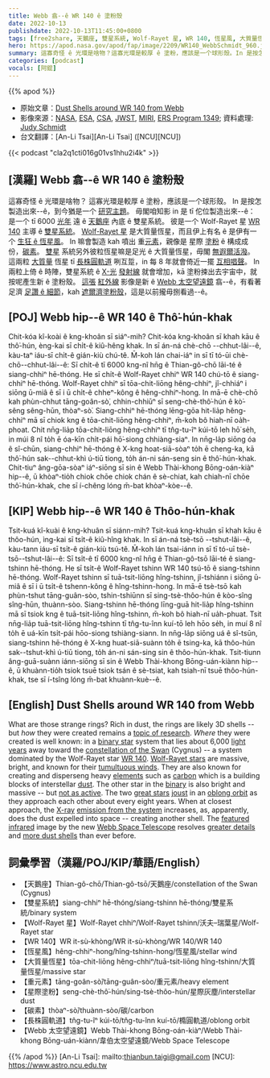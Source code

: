 ```yaml
---
title: Webb 翕--ê WR 140 ê 塗粉殼
date: 2022-10-13
publishdate: 2022-10-13T11:45:00+0800
tags: [free2share, 天鵝座, 雙星系統, Wolf-Rayet 星, WR 140, 恆星風, 大質量恆星, 重元素, 星際塗粉, 碳素, 長株圓軌道, Webb 太空望遠鏡]
hero: https://apod.nasa.gov/apod/fap/image/2209/WR140_WebbSchmidt_960.jpg
summary: 這寡奇怪 ê 光環是啥物？這寡光環是較厚 ê 塗粉，應該是一个球形殼。In 是按怎製造出來--ê，到今猶是一个研究主題。
categories: [podcast]
vocals: [阿錕]
---
```


{{% apod %}}

- 原始文章：[Dust Shells around WR 140 from Webb](https://apod.nasa.gov/apod/ap221013.html)
- 影像來源：[NASA](https://www.nasa.gov/), [ESA](https://www.esa.int/), [CSA](https://www.asc-csa.gc.ca/eng/), [JWST](https://webb.nasa.gov/), [MIRI](https://webb.nasa.gov/content/observatory/instruments/miri.html), [ERS Program 1349](https://www.stsci.edu/jwst/science-execution/approved-programs/dd-ers/program-1349); 資料處理: [Judy Schmidt](https://www.flickr.com/photos/geckzilla/)
- 台文翻譯：[An-Li Tsai][An-Li Tsai] ([NCU][NCU])

{{< podcast "cla2q1cti016g01vs1hhu2i4k" >}}

## [漢羅] Webb 翕--ê WR 140 ê 塗粉殼
這寡奇怪 ê 光環是啥物？
這寡光環是較厚 ê 塗粉，應該是一个球形殼。
In 是按怎製造出來--ê，到今猶是一个 [研究主題][topic of research]。
毋閣咱知影 in 是 tī 佗位製造出來--ê：是一个 tī 6000 [光年][light years] 遠 ê [天鵝座][constellation of the Swan] 內底 ê 雙星系統。
彼是一个 Wolf-Rayet 星 [WR 140][WR 140] 主導 ê [雙星系統][binary star]。
[Wolf-Rayet 星][Wolf-Rayet stars] 是大質量恆星，而且伊上有名 ê 是伊有一个 [生狂 ê 恆星風][tumultuous winds]。
In 嘛會製造 kah 噴出 重[元素][elements]，親像是 星際 [塗粉][dust] ê 構成成份，[碳素][carbon]。
[雙星][binary] 系統另外彼粒恆星嘛是足光 ê 大質量恆星，毋閣 [無遐爾活潑][not as active]。
這兩粒 [大質量][great stars] 恆星 tī [長株圓軌道][oblong orbit] 咧互踅，in 每 8 年就會倚近一擺 [互相唱聲][joust]。
In 兩粒上倚 ê 時陣，雙星系統 ê [X-光][X-ray] [發射線][emission from the system] 就會增加，kā 塗粉捒出去宇宙中，就按呢產生新 ê 塗粉殼。
[這張][featured] [紅外線][infrared] 影像是新 ê [Webb 太空望遠鏡][Webb Space Telescope] 翕--ê，有看著足濟 [足讚 ê 細節][greater details]，kah [遮爾濟塗粉殼][more dust shells]，這是以前攏毋捌看過--ê。

## [POJ] Webb hip--ê WR 140 ê Thô͘-hún-khak
Chit-kóa kî-koài ê kng-khoân sī siáⁿ-mih?
Chit-kóa kng-khoân sī khah kāu ê thô͘-hún, èng-kai sī chi̍t-ê kiû-hêng khak.
In sī án-ná chè-chō --chhut-lâi--ê, kàu-taⁿ iáu-sī chi̍t-ê gián-kiù chú-tê.
M̄-koh lán chai-iáⁿ in sī tī tó-ūi chè-chō--chhut-lâi--ê: Sī chi̍t-ê tī 6000 kng-nî hn̄g ê Thian-gô-chō lāi-té ê siang-chhiⁿ hē-thóng.
He sī chi̍t-ê Wolf-Rayet chhiⁿ WR 140 chú-tō ê siang-chhiⁿ hē-thóng.
Wolf-Rayet chhiⁿ sī tōa-chit-liōng hêng-chhiⁿ, jî-chhiáⁿ i siōng ū-miâ ê sī i ū chi̍t-ê chheⁿ-kông ê hêng-chhiⁿ-hong.
In mā-ē chè-chō kah phùn-chhut tāng-goân-sò͘, chhin-chhiūⁿ sī seng-chè-thô͘-hún ê kò͘-sêng sêng-hūn, thòaⁿ-sò͘.
Siang-chhiⁿ hē-thóng lēng-gōa hit-lia̍p hêng-chhiⁿ mā sī chiok kng ê tōa-chit-liōng hêng-chhiⁿ, m̄-koh bô hiah-nī oa̍h-phoat.
Chit nn̄g-lia̍p tōa-chit-liōng hêng-chhiⁿ tī tn̂g-tu-îⁿ kúi-tō leh hō͘ se̍h, in múi 8 nî to̍h ē óa-kīn chi̍t-pái hō͘-siong chhiàng-siaⁿ.
In nn̄g-la̍p siōng óa ê sî-chūn, siang-chhiⁿ hē-thóng ê X-kng hoat-siā-sòaⁿ to̍h ē cheng-ka, kā thô͘-hún sak--chhut-khì ú-tiū tiong, to̍h án-ni sán-seng sin ê thô͘-hún-khak.
Chit-tiuⁿ âng-gōa-sòaⁿ iáⁿ-siōng sī sin ê Webb Thài-khong Bōng-oán-kiàⁿ hip--ê, ū khòaⁿ-tio̍h chiok chōe chiok chán ê sè-chiat, kah chiah-nī chōe thô͘-hún-khak, che sī í-chêng lóng m̄-bat khòaⁿ-kòe--ê.


## [KIP] Webb hip--ê WR 140 ê Thôo-hún-khak
Tsit-kuá kî-kuài ê kng-khuân sī siánn-mih?
Tsit-kuá kng-khuân sī khah kāu ê thôo-hún, ìng-kai sī tsi̍t-ê kiû-hîng khak.
In sī án-ná tsè-tsō --tshut-lâi--ê, kàu-tann iáu-sī tsi̍t-ê gián-kiù tsú-tê.
M̄-koh lán tsai-iánn in sī tī tó-uī tsè-tsō--tshut-lâi--ê: Sī tsi̍t-ê tī 6000 kng-nî hn̄g ê Thian-gô-tsō lāi-té ê siang-tshinn hē-thóng.
He sī tsi̍t-ê Wolf-Rayet tshinn WR 140 tsú-tō ê siang-tshinn hē-thóng.
Wolf-Rayet tshinn sī tuā-tsit-liōng hîng-tshinn, jî-tshiánn i siōng ū-miâ ê sī i ū tsi̍t-ê tshenn-kông ê hîng-tshinn-hong.
In mā-ē tsè-tsō kah phùn-tshut tāng-guân-sòo, tshin-tshiūnn sī sing-tsè-thôo-hún ê kòo-sîng sîng-hūn, thuànn-sòo.
Siang-tshinn hē-thóng līng-guā hit-lia̍p hîng-tshinn mā sī tsiok kng ê tuā-tsit-liōng hîng-tshinn, m̄-koh bô hiah-nī ua̍h-phuat.
Tsit nn̄g-lia̍p tuā-tsit-liōng hîng-tshinn tī tn̂g-tu-înn kuí-tō leh hōo se̍h, in muí 8 nî to̍h ē uá-kīn tsi̍t-pái hōo-siong tshiàng-siann.
In nn̄g-la̍p siōng uá ê sî-tsūn, siang-tshinn hē-thóng ê X-kng huat-siā-suànn to̍h ē tsing-ka, kā thôo-hún sak--tshut-khì ú-tiū tiong, to̍h án-ni sán-sing sin ê thôo-hún-khak.
Tsit-tiunn âng-guā-suànn iánn-siōng sī sin ê Webb Thài-khong Bōng-uán-kiànn hip--ê, ū khuànn-tio̍h tsiok tsuē tsiok tsán ê sè-tsiat, kah tsiah-nī tsuē thôo-hún-khak, tse sī í-tsîng lóng m̄-bat khuànn-kuè--ê.


## [English] Dust Shells around WR 140 from Webb
What are those strange rings?
Rich in dust, the rings are likely 3D shells -- but _how_ they were created remains a [topic of research][topic of research].
_Where_ they were created is well known: in a [binary star][binary star] system that lies about 6,000 [light years][light years] away toward the [constellation of the Swan][constellation of the Swan] (Cygnus) -- a system dominated by the Wolf-Rayet star [WR 140][WR 140].
[Wolf-Rayet stars][Wolf-Rayet stars] are massive, bright, and known for their [tumultuous winds][tumultuous winds].
They are also known for creating and disperseng heavy [elements][elements] such as [carbon][carbon] which is a building blocks of interstellar [dust][dust].
The other star in the [binary][binary] is also bright and massive -- but [not as active][not as active].
The two [great stars][great stars] [joust][joust] in an [oblong orbit][oblong orbit] as they approach each other about every eight years.
When at closest approach, the [X-ray][X-ray] [emission from the system][emission from the system] increases, as, apparently, does the dust expelled into space -- creating another shell.
The [featured][featured] [infrared][infrared] image by the new [Webb Space Telescope][Webb Space Telescope] resolves [greater details][greater details] and [more dust shells][more dust shells] than ever before.

## 詞彙學習（漢羅/POJ/KIP/華語/English）
- 【天鵝座】Thian-gô-chō/Thian-gô-tsō/天鵝座/constellation of the Swan (Cygnus)
- 【雙星系統】siang-chhiⁿ hē-thóng/siang-tshinn hē-thóng/雙星系統/binary system
- 【Wolf-Rayet 星】Wolf-Rayet chhiⁿ/Wolf-Rayet tshinn/沃夫–瑞葉星/Wolf-Rayet star
- 【WR 140】WR it-sù-khòng/WR it-sù-khòng/WR 140/WR 140
- 【恆星風】hêng-chhiⁿ-hong/hîng-tshinn-hong/恆星風/stellar wind
- 【大質量恆星】tōa-chit-liōng hêng-chhiⁿ/tuā-tsit-liōng hîng-tshinn/大質量恆星/massive star
- 【重元素】tāng-goân-sò͘/tāng-guân-sòo/重元素/heavy element
- 【星際塗粉】seng-chè-thô͘-hún/sing-tsè-thôo-hún/星際灰塵/interstellar dust
- 【碳素】thòaⁿ-sò͘/thuànn-sòo/碳/carbon
- 【長株圓軌道】tn̂g-tu-îⁿ kúi-tō/tn̂g-tu-înn kuí-tō/橢圓軌道/oblong orbit
- 【Webb 太空望遠鏡】Webb Thài-khong Bōng-oán-kiàⁿ/Webb Thài-khong Bōng-uán-kiànn/韋伯太空望遠鏡/Webb Space Telescope


{{% /apod %}}
[An-Li Tsai]: mailto:thianbun.taigi@gmail.com
[NCU]: https://www.astro.ncu.edu.tw

[copyright]: https://apod.nasa.gov/apod/fap/lib/about_apod.html#srapply
[License]: https://creativecommons.org/licenses/by/2.0/

[topic of research]:https://www.stsci.edu/jwst/science-execution/program-information.html?id=1349
[binary star]:https://en.wikipedia.org/wiki/Binary_star
[light years]:https://spaceplace.nasa.gov/light-year/en/
[constellation of the Swan]:https://chandra.harvard.edu/photo/constellations/cygnus.html
[WR 140]:https://en.wikipedia.org/wiki/WR_140
[Wolf-Rayet stars]:https://en.wikipedia.org/wiki/Wolf%E2%80%93Rayet_star
[tumultuous winds]:https://apod.nasa.gov/apod/ap200308.html
[elements]:https://apod.nasa.gov/apod/ap200809.html
[carbon]:https://periodic.lanl.gov/6.shtml
[dust]:https://apod.nasa.gov/apod/ap030706.html
[binary]:https://apod.nasa.gov/apod/ap970219.html
[not as active]:https://www.purina.co.uk/sites/default/files/2020-12/How%20Long%20Do%20Cats%20SleepTEASER.jpg
[great stars]:https://www.sciencealert.com/extraordinary-phenomenon-in-space-captured-by-spellbinding-new-image
[joust]:https://en.wikipedia.org/wiki/Jousting
[oblong orbit]:https://en.wikipedia.org/wiki/Elliptic_orbit#/media/File:Animation_of_Orbital_eccentricity.gif
[X-ray]:https://science.nasa.gov/ems/11_xrays
[emission from the system]:https://ui.adsabs.harvard.edu/abs/2022HEAD...1911098C/abstract
[featured]:https://twitter.com/SpaceGeck/status/1564137949993656320
[infrared]:https://science.nasa.gov/ems/07_infraredwaves
[Webb Space Telescope]:https://www.nasa.gov/mission_pages/webb/about/index.html
[greater details]:https://youtu.be/4lQy8v-BWNw
[more dust shells]:https://commons.wikimedia.org/wiki/File:WR140.png
